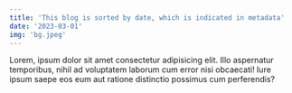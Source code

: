```yaml
---
title: 'This blog is sorted by date, which is indicated in metadata'
date: '2023-03-01'
img: 'bg.jpeg'
---
```


Lorem, ipsum dolor sit amet consectetur adipisicing elit. Illo aspernatur temporibus, nihil ad voluptatem laborum cum error nisi obcaecati! Iure ipsum saepe eos eum aut ratione distinctio possimus cum perferendis?
